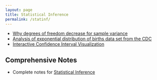 ```yaml
---
layout: page
title: Statistical Inference
permalink: /statinf/
---
```


- [Why degrees of freedom decrease for sample variance](https://github.com/Manu58/bias/blob/master/bias.pdf)
- [Analysis of exponential distribution of births data set from the CDC](https://gist.github.com/ProgramErgoSum/5316008387746fcd84de)
- [Interactive Confidence Interval Visualization](https://github.com/amcadie/interactive_CI)

## Comprehensive Notes

- Complete notes for [Statistical Inference](http://sux13.github.io/DataScienceSpCourseNotes/)
